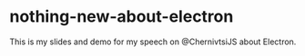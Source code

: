 # nothing-new-about-electron
This is my slides and demo for my speech on @ChernivtsiJS about Electron.
